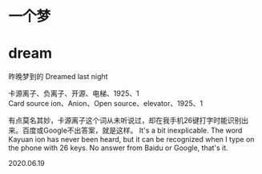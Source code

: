 # 一个梦 
# dream

昨晚梦到的 
Dreamed last night

卡源离子、负离子、开源、电梯、1925、1   
Card source ion、Anion、Open source、elevator、1925、1

有点莫名其妙，卡源离子这个词从未听说过，却在我手机26键打字时能识别出来。百度或Google不出答案，就是这样。
It's a bit inexplicable. The word Kayuan ion has never been heard, but it can be recognized when I type on the phone with 26 keys. No answer from Baidu or Google, that's it.


2020.06.19
